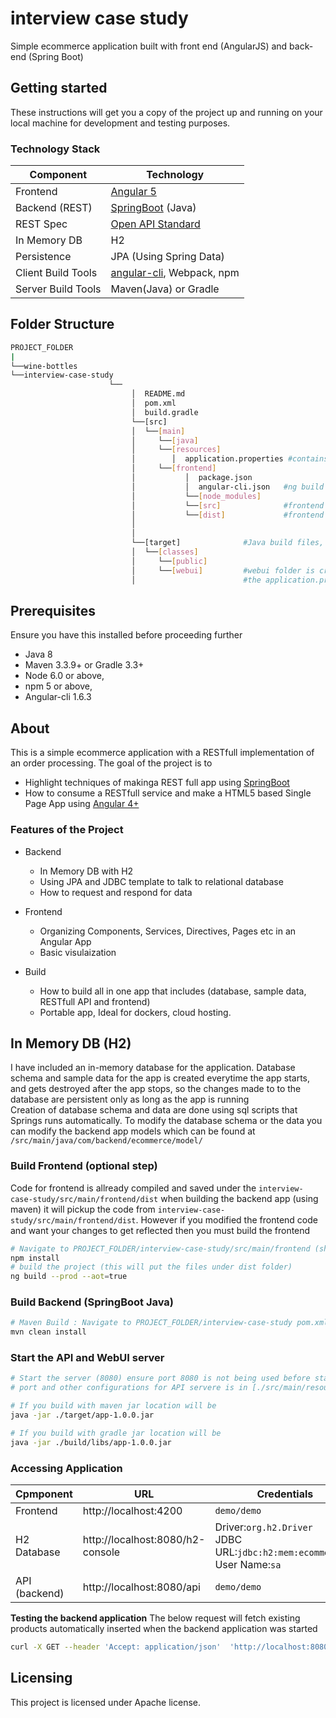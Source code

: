 # interview case study
Simple ecommerce application built with front end (AngularJS) and back-end (Spring Boot)

## Getting started
These instructions will get you a copy of the project up and running on your local machine for development and testing purposes.

### Technology Stack
Component         | Technology
---               | ---
Frontend          | [Angular 5](https://github.com/angular/angular)
Backend (REST)    | [SpringBoot](https://projects.spring.io/spring-boot) (Java)
REST Spec         | [Open API Standard](https://www.openapis.org/) 
In Memory DB      | H2 
Persistence       | JPA (Using Spring Data)
Client Build Tools| [angular-cli](https://github.com/angular/angular-cli), Webpack, npm
Server Build Tools| Maven(Java) or Gradle

## Folder Structure
```bash
PROJECT_FOLDER
|
└──wine-bottles
└──interview-case-study
                      └──
                           │  README.md
                           │  pom.xml           
                           │  build.gradle
                           └──[src]      
                           │  └──[main]      
                           │     └──[java]      
                           │     └──[resources]
                           │        │  application.properties #contains springboot cofigurations
                           │     └──[frontend]
                           │           │  package.json     
                           │           │  angular-cli.json   #ng build configurations)
                           │           └──[node_modules]
                           │           └──[src]              #frontend source files
                           │           └──[dist]             #frontend build files, auto-created after running angular build: ng -build
                           │     
                           │
                           └──[target]              #Java build files, auto-created after running java build: mvn install
                           │  └──[classes]
                           │     └──[public]
                           │     └──[webui]         #webui folder is created by (maven/gradle) which copies webui/dist folder 
                           │                        #the application.properties file list webui as a resource folder that means 

```
## Prerequisites
Ensure you have this installed before proceeding further
- Java 8
- Maven 3.3.9+ or Gradle 3.3+
- Node 6.0 or above,  
- npm 5 or above,   
- Angular-cli 1.6.3

## About
This is a simple ecommerce application with a RESTfull implementation of an order processing.
The goal of the project is to 
- Highlight techniques of makinga REST full app using [SpringBoot](https://projects.spring.io/spring-boot)
- How to consume a RESTfull service and make a HTML5 based Single Page App using [Angular 4+](https://github.com/angular/angular)

### Features of the Project
* Backend
  * In Memory DB with H2 
  * Using JPA and JDBC template to talk to relational database
  * How to request and respond for data 

* Frontend
  * Organizing Components, Services, Directives, Pages etc in an Angular App
  * Basic visulaization

* Build
  * How to build all in one app that includes (database, sample data, RESTfull API and frontend)
  * Portable app, Ideal for dockers, cloud hosting.

## In Memory DB (H2)
I have included an in-memory database for the application. Database schema and sample data for the app is created everytime the app starts, and gets destroyed after the app stops, so the changes made to to the database are persistent only as long as the app is running
<br/>
Creation of database schema and data are done using sql scripts that Springs runs automatically. 
To modify the database schema or the data you can modify the backend app models which can be found at `/src/main/java/com/backend/ecommerce/model/`

### Build Frontend (optional step)
Code for frontend is allready compiled and saved under the ```interview-case-study/src/main/frontend/dist``` 
when building the backend app (using maven) it will pickup the code from ```interview-case-study/src/main/frontend/dist```. However if you modified the frontend code and want your changes to get reflected then you must build the frontend 
```bash
# Navigate to PROJECT_FOLDER/interview-case-study/src/main/frontend (should contain package.json )
npm install
# build the project (this will put the files under dist folder)
ng build --prod --aot=true
```

### Build Backend (SpringBoot Java)
```bash
# Maven Build : Navigate to PROJECT_FOLDER/interview-case-study pom.xml is present 
mvn clean install
```

### Start the API and WebUI server
```bash
# Start the server (8080) ensure port 8080 is not being used before starting the server
# port and other configurations for API servere is in [./src/main/resources/application.properties](/src/main/resources/application.properties) file

# If you build with maven jar location will be 
java -jar ./target/app-1.0.0.jar

# If you build with gradle jar location will be 
java -jar ./build/libs/app-1.0.0.jar
```

### Accessing Application
Cpmponent         | URL                                      | Credentials
---               | ---                                      | ---
Frontend          |  http://localhost:4200                   | `demo/demo`
H2 Database       |  http://localhost:8080/h2-console        |  Driver:`org.h2.Driver` <br/> JDBC URL:`jdbc:h2:mem:ecommercedb` <br/> User Name:`sa`
API (backend)     |  http://localhost:8080/api               | `demo/demo`

**Testing the backend application** 
The below request will fetch existing products automatically inserted when the backend application was started

```bash
curl -X GET --header 'Accept: application/json'  'http://localhost:8080/api/products'
```

## Licensing
This project is licensed under Apache license. 



 
